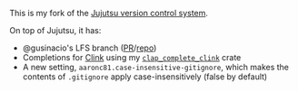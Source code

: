 This is my fork of the [Jujutsu version control system](https://github.com/jj-vcs/jj).

On top of Jujutsu, it has:

* @gusinacio's LFS branch ([PR](https://github.com/jj-vcs/jj/pull/7098)/[repo](https://github.com/gusinacio/jj/tree/lfs))
* Completions for [Clink](https://chrisant996.github.io/clink/clink.html) using my [`clap_complete_clink`](https://github.com/AaronC81/clap_complete_clink) crate
* A new setting, `aaronc81.case-insensitive-gitignore`, which makes the contents of `.gitignore` apply case-insensitively (false by default)
